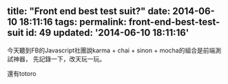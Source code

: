 title: "Front end best test suit?"
date: 2014-06-10 18:11:16
tags:
permalink: front-end-best-test-suit
id: 49
updated: '2014-06-10 18:11:16'
---



今天聽到FB的Javascript社團說karma + chai + sinon + mocha的組合是前端測試神器，
先記錄一下，改天玩一玩。

還有totoro
